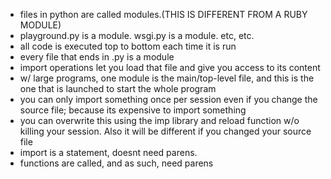 - files in python are called modules.(THIS IS DIFFERENT FROM A RUBY MODULE)
- playground.py is a module.  wsgi.py is a module. etc, etc.
- all code is executed top to bottom each time it is run
- every file that ends in .py is a module
- import operations let you load that file and give you access to its content
- w/ large programs, one module is the main/top-level file, and this is the one that is launched to start the whole program
- you can only import something once per session even if you change the source file; because its expensive to import something
- you can overwrite this using the imp library and reload function w/o killing your session. Also it will be different if you changed your source file
- import is a statement, doesnt need parens.
- functions are called, and as such, need parens
